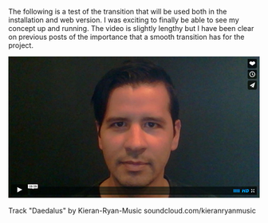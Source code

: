 The following is a test of the transition that will be used both in the installation and web version. I was exciting to finally be able to see my concept up and running. The video is slightly lengthy but I have been clear on previous posts of the importance that a smooth transition has for the project.

[![ScreenShot](project_images/video_screen_shot.jpg?raw=true)](https://vimeo.com/90115696)

Track "Daedalus" by Kieran-Ryan-Music
soundcloud.com/kieranryanmusic
